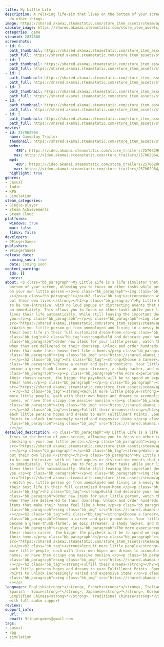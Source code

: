 ```yaml
---
title: My Little Life
description: A relaxing life-sim that lives on the bottom of your screen while you
  do other things.
image: https://shared.akamai.steamstatic.com/store_item_assets/steam/apps/2834600/header.jpg?t=1732652721
capsule_image: https://shared.akamai.steamstatic.com/store_item_assets/steam/apps/2834600/c85f37e4781410bdff79c7475de2ddf7a88b0b26/capsule_231x87.jpg?t=1732652721
categories: game
steamid: 2834600
screenshots:
- id: 0
  path_thumbnail: https://shared.akamai.steamstatic.com/store_item_assets/steam/apps/2834600/ss_194424b72876ecee90d6ef89d7756a2a42e10fff.600x338.jpg?t=1732652721
  path_full: https://shared.akamai.steamstatic.com/store_item_assets/steam/apps/2834600/ss_194424b72876ecee90d6ef89d7756a2a42e10fff.1920x1080.jpg?t=1732652721
- id: 1
  path_thumbnail: https://shared.akamai.steamstatic.com/store_item_assets/steam/apps/2834600/ss_0550754dabd1fb1a6afea1ad8f3484ded0d22396.600x338.jpg?t=1732652721
  path_full: https://shared.akamai.steamstatic.com/store_item_assets/steam/apps/2834600/ss_0550754dabd1fb1a6afea1ad8f3484ded0d22396.1920x1080.jpg?t=1732652721
- id: 2
  path_thumbnail: https://shared.akamai.steamstatic.com/store_item_assets/steam/apps/2834600/ss_bd5a5ea4902321e0501ce964d198fe0f18a0f7de.600x338.jpg?t=1732652721
  path_full: https://shared.akamai.steamstatic.com/store_item_assets/steam/apps/2834600/ss_bd5a5ea4902321e0501ce964d198fe0f18a0f7de.1920x1080.jpg?t=1732652721
- id: 3
  path_thumbnail: https://shared.akamai.steamstatic.com/store_item_assets/steam/apps/2834600/ss_5cc2750793d9c10500c67c49a56205d7e98e3c37.600x338.jpg?t=1732652721
  path_full: https://shared.akamai.steamstatic.com/store_item_assets/steam/apps/2834600/ss_5cc2750793d9c10500c67c49a56205d7e98e3c37.1920x1080.jpg?t=1732652721
- id: 4
  path_thumbnail: https://shared.akamai.steamstatic.com/store_item_assets/steam/apps/2834600/ss_2e90a60d025bb33d1c7ff372aa5709fe67fda79e.600x338.jpg?t=1732652721
  path_full: https://shared.akamai.steamstatic.com/store_item_assets/steam/apps/2834600/ss_2e90a60d025bb33d1c7ff372aa5709fe67fda79e.1920x1080.jpg?t=1732652721
- id: 5
  path_thumbnail: https://shared.akamai.steamstatic.com/store_item_assets/steam/apps/2834600/ss_27b7f046bb66ede457f49788ae0102b760a9f669.600x338.jpg?t=1732652721
  path_full: https://shared.akamai.steamstatic.com/store_item_assets/steam/apps/2834600/ss_27b7f046bb66ede457f49788ae0102b760a9f669.1920x1080.jpg?t=1732652721
movies:
- id: 257062964
  name: Gameplay Trailer
  thumbnail: https://shared.akamai.steamstatic.com/store_item_assets/steam/apps/257062964/7487dc479a1908b5562e40ba1fde0f1ce2ed4992/movie_600x337.jpg?t=1728407006
  webm:
    '480': https://video.akamai.steamstatic.com/store_trailers/257062964/movie480_vp9.webm?t=1728407006
    max: https://video.akamai.steamstatic.com/store_trailers/257062964/movie_max_vp9.webm?t=1728407006
  mp4:
    '480': https://video.akamai.steamstatic.com/store_trailers/257062964/movie480.mp4?t=1728407006
    max: https://video.akamai.steamstatic.com/store_trailers/257062964/movie_max.mp4?t=1728407006
  highlight: true
genres:
- Casual
- Indie
- RPG
- Simulation
steam_categories:
- Single-player
- Steam Achievements
- Steam Cloud
platforms:
  windows: true
  mac: false
  linux: false
developers:
- 9FingerGames
publishers:
- 9FingerGames
release_date:
  coming_soon: true
  date: Coming soon
content_warning:
  ids: []
  notes:
about: <p class="bb_paragraph">My Little Life is a life simulator that lives on the
  bottom of your screen, allowing you to focus on other tasks while periodically checking
  on your own little person.</p><p class="bb_paragraph"><img class="bb_img" src="https://shared.akamai.steamstatic.com/store_item_assets/steam/apps/2834600/extras/howbigSTEAM.gif?t=1732652721"
  /></p><p class="bb_paragraph"></p><h2 class="bb_tag"><strong>Watch as they live
  out their own lives:</strong></h2><p class="bb_paragraph">My Little Life is built
  to be non-intrusive, with no loud popups or distracting events that need to be acted
  on immediately. This allows you to focus on other tasks while your little person
  lives their life automatically. While still leaving the important decisions up to
  you.</p><p class="bb_paragraph"></p><p class="bb_paragraph"><img class="bb_img"
  src="https://shared.akamai.steamstatic.com/store_item_assets/steam/apps/2834600/extras/own_life_gif.gif?t=1732652721"
  />Watch you little person go from unemployed and living in a messy home, to living
  their best life in their full customized dream-home.</p><p class="bb_paragraph"></p><h2
  class="bb_tag"><h2 class="bb_tag"><strong>Build and decorate your home</strong></h2></h2><p
  class="bb_paragraph">Order new items for your little person, watch them get excited
  when they are delivered to their doorstep. Unlock and order hundreds of different
  items that make their house feel like a home.</p><p class="bb_paragraph"></p><p
  class="bb_paragraph"><img class="bb_img" src="https://shared.akamai.steamstatic.com/store_item_assets/steam/apps/2834600/extras/build_gif.gif?t=1732652721"
  /></p><h2 class="bb_tag"><h2 class="bb_tag"><strong>Choose a Career</strong></h2></h2><p
  class="bb_paragraph">Choose a career and gain promotions. Your little person could
  become a green-thumb-farmer, an epic streamer, a shady hacker, and many more options.</p><p
  class="bb_paragraph"></p><p class="bb_paragraph">The more experienced they are at
  their chosen career, the bigger the paycheck will be to spend on expanding and customizing
  their home.</p><p class="bb_paragraph"></p><p class="bb_paragraph"><img class="bb_img"
  src="https://shared.akamai.steamstatic.com/store_item_assets/steam/apps/2834600/extras/career_gif.gif?t=1732652721"
  /></p><h2 class="bb_tag"><strong>Recruit more little people</strong></h2><p class="bb_paragraph">Recruit
  more little people, each with their own hopes and dreams to accomplish. Build separate
  homes, or have them occupy one massive mansion.</p><p class="bb_paragraph"></p><p
  class="bb_paragraph"><img class="bb_img" src="https://shared.akamai.steamstatic.com/store_item_assets/steam/apps/2834600/extras/recruit_gif.gif?t=1732652721"
  /></p><h2 class="bb_tag"><strong>Fulfill their dreams</strong></h2><p class="bb_paragraph">Fulfill
  each little persons hopes and dreams to earn Fulfillment Points. Spend Fulfillment
  Points to unlock increasingly varied and expensive items.</p><p class="bb_paragraph"></p><p
  class="bb_paragraph"><img class="bb_img" src="https://shared.akamai.steamstatic.com/store_item_assets/steam/apps/2834600/extras/gp_gif.gif?t=1732652721"
  /></p>
detailed_description: <p class="bb_paragraph">My Little Life is a life simulator that
  lives on the bottom of your screen, allowing you to focus on other tasks while periodically
  checking on your own little person.</p><p class="bb_paragraph"><img class="bb_img"
  src="https://shared.akamai.steamstatic.com/store_item_assets/steam/apps/2834600/extras/howbigSTEAM.gif?t=1732652721"
  /></p><p class="bb_paragraph"></p><h2 class="bb_tag"><strong>Watch as they live
  out their own lives:</strong></h2><p class="bb_paragraph">My Little Life is built
  to be non-intrusive, with no loud popups or distracting events that need to be acted
  on immediately. This allows you to focus on other tasks while your little person
  lives their life automatically. While still leaving the important decisions up to
  you.</p><p class="bb_paragraph"></p><p class="bb_paragraph"><img class="bb_img"
  src="https://shared.akamai.steamstatic.com/store_item_assets/steam/apps/2834600/extras/own_life_gif.gif?t=1732652721"
  />Watch you little person go from unemployed and living in a messy home, to living
  their best life in their full customized dream-home.</p><p class="bb_paragraph"></p><h2
  class="bb_tag"><h2 class="bb_tag"><strong>Build and decorate your home</strong></h2></h2><p
  class="bb_paragraph">Order new items for your little person, watch them get excited
  when they are delivered to their doorstep. Unlock and order hundreds of different
  items that make their house feel like a home.</p><p class="bb_paragraph"></p><p
  class="bb_paragraph"><img class="bb_img" src="https://shared.akamai.steamstatic.com/store_item_assets/steam/apps/2834600/extras/build_gif.gif?t=1732652721"
  /></p><h2 class="bb_tag"><h2 class="bb_tag"><strong>Choose a Career</strong></h2></h2><p
  class="bb_paragraph">Choose a career and gain promotions. Your little person could
  become a green-thumb-farmer, an epic streamer, a shady hacker, and many more options.</p><p
  class="bb_paragraph"></p><p class="bb_paragraph">The more experienced they are at
  their chosen career, the bigger the paycheck will be to spend on expanding and customizing
  their home.</p><p class="bb_paragraph"></p><p class="bb_paragraph"><img class="bb_img"
  src="https://shared.akamai.steamstatic.com/store_item_assets/steam/apps/2834600/extras/career_gif.gif?t=1732652721"
  /></p><h2 class="bb_tag"><strong>Recruit more little people</strong></h2><p class="bb_paragraph">Recruit
  more little people, each with their own hopes and dreams to accomplish. Build separate
  homes, or have them occupy one massive mansion.</p><p class="bb_paragraph"></p><p
  class="bb_paragraph"><img class="bb_img" src="https://shared.akamai.steamstatic.com/store_item_assets/steam/apps/2834600/extras/recruit_gif.gif?t=1732652721"
  /></p><h2 class="bb_tag"><strong>Fulfill their dreams</strong></h2><p class="bb_paragraph">Fulfill
  each little persons hopes and dreams to earn Fulfillment Points. Spend Fulfillment
  Points to unlock increasingly varied and expensive items.</p><p class="bb_paragraph"></p><p
  class="bb_paragraph"><img class="bb_img" src="https://shared.akamai.steamstatic.com/store_item_assets/steam/apps/2834600/extras/gp_gif.gif?t=1732652721"
  /></p>
languages: English<strong>*</strong>, French<strong>*</strong>, Italian<strong>*</strong>,
  Spanish - Spain<strong>*</strong>, Japanese<strong>*</strong>, Korean<strong>*</strong>,
  Simplified Chinese<strong>*</strong>, Traditional Chinese<strong>*</strong><br><strong>*</strong>languages
  with full audio support
reviews:
support_info:
  url: ''
  email: 9fingergames@gmail.com
tags:
- casual
- rpg
- simulation
---
```

